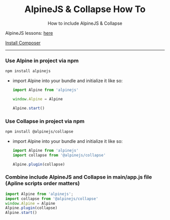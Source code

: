 <h1 align=center>AlpineJS & Collapse How To</h1>
<p align=center>How to include AlpineJS &amp; Collapse</p>


AlpineJS lessons: [here](https://laracasts.com/series/alpine-essentials/episodes/1)

[Install Composer](#computer-to-install-composer-open-setup-link-or-follow-these-steps)

<hr />

### Use Alpine in project via npm

```bash
npm install alpinejs
```

- import Alpine into your bundle and initialize it like so:
  ```js
  import Alpine from 'alpinejs'

  window.Alpine = Alpine

  Alpine.start()
  ```

### Use Collapse in project via npm

```bash
npm install @alpinejs/collapse
```
- import Alpine into your bundle and initialize it like so:
  ```js
  import Alpine from 'alpinejs'
  import collapse from '@alpinejs/collapse'

  Alpine.plugin(collapse)
  ```

### Combine include AlpineJS and Collapse in main/app.js file (Apline scripts order matters)
```js
import Alpine from 'alpinejs';
import collapse from '@alpinejs/collapse'
window.Alpine = Alpine
Alpine.plugin(collapse)
Alpine.start()
```
